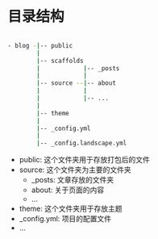 # 目录结构

```bash

- blog -|-- public
        |
        |-- scaffolds
        |            |-- _posts
        |            |
        |-- source --|-- about
        |            |
        |            |-- ...
        |
        |-- theme
        |
        |-- _config.yml
        |
        |-- _config.landscape.yml
```

- public: 这个文件夹用于存放打包后的文件
- source: 这个文件夹为主要的文件夹
  - \_posts: 文章存放的文件夹
  - about: 关于页面的内容
  - ...
- theme: 这个文件夹用于存放主题
- \_config.yml: 项目的配置文件
- ...
